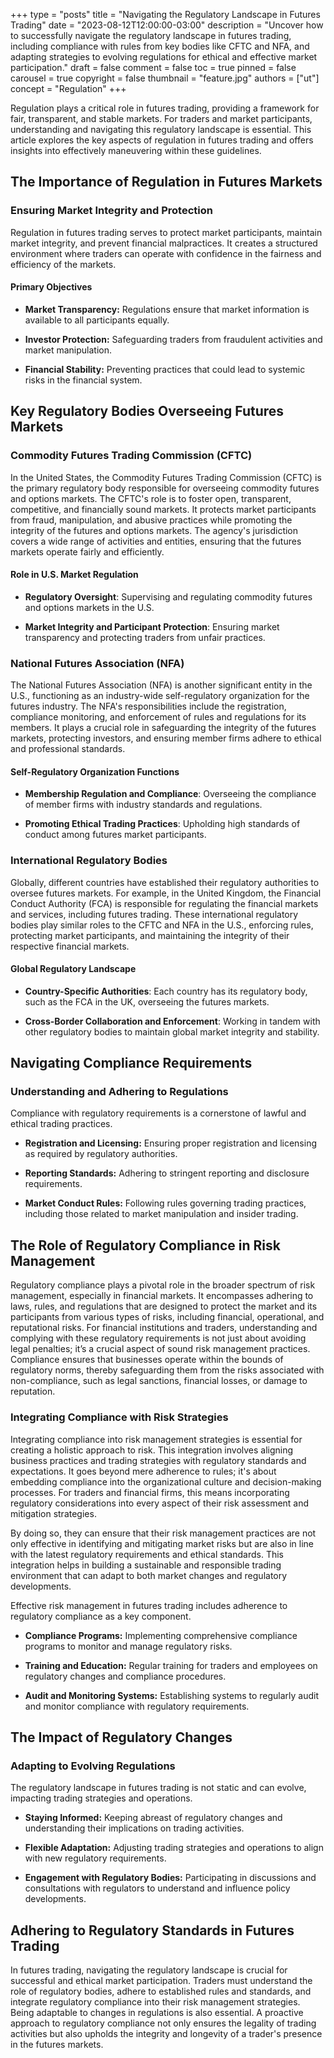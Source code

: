 +++
type = "posts"
title = "Navigating the Regulatory Landscape in Futures Trading"
date = "2023-08-12T12:00:00-03:00"
description = "Uncover how to successfully navigate the regulatory landscape in futures trading, including compliance with rules from key bodies like CFTC and NFA, and adapting strategies to evolving regulations for ethical and effective market participation." 
draft = false
comment = false
toc = true
pinned = false
carousel = true
copyright = false
thumbnail = "feature.jpg"
authors = ["ut"]
concept = "Regulation"
+++

Regulation plays a critical role in futures trading, providing a
framework for fair, transparent, and stable markets. For traders and
market participants, understanding and navigating this regulatory
landscape is essential. This article explores the key aspects of
regulation in futures trading and offers insights into effectively
maneuvering within these guidelines.

## The Importance of Regulation in Futures Markets

### Ensuring Market Integrity and Protection

Regulation in futures trading serves to protect market participants,
maintain market integrity, and prevent financial malpractices. It
creates a structured environment where traders can operate with
confidence in the fairness and efficiency of the markets.

#### Primary Objectives

-   **Market Transparency:** Regulations ensure that market information
    is available to all participants equally.

-   **Investor Protection:** Safeguarding traders from fraudulent
    activities and market manipulation.

-   **Financial Stability:** Preventing practices that could lead to
    systemic risks in the financial system.

## Key Regulatory Bodies Overseeing Futures Markets

### Commodity Futures Trading Commission (CFTC)

In the United States, the Commodity Futures Trading Commission (CFTC) is
the primary regulatory body responsible for overseeing commodity futures
and options markets. The CFTC's role is to foster open, transparent,
competitive, and financially sound markets. It protects market
participants from fraud, manipulation, and abusive practices while
promoting the integrity of the futures and options markets. The agency's
jurisdiction covers a wide range of activities and entities, ensuring
that the futures markets operate fairly and efficiently.

#### Role in U.S. Market Regulation

-   **Regulatory Oversight**: Supervising and regulating commodity
    futures and options markets in the U.S.

-   **Market Integrity and Participant Protection**: Ensuring market
    transparency and protecting traders from unfair practices.

### National Futures Association (NFA)

The National Futures Association (NFA) is another significant entity in
the U.S., functioning as an industry-wide self-regulatory organization
for the futures industry. The NFA's responsibilities include the
registration, compliance monitoring, and enforcement of rules and
regulations for its members. It plays a crucial role in safeguarding the
integrity of the futures markets, protecting investors, and ensuring
member firms adhere to ethical and professional standards.

#### Self-Regulatory Organization Functions

-   **Membership Regulation and Compliance**: Overseeing the compliance
    of member firms with industry standards and regulations.

-   **Promoting Ethical Trading Practices**: Upholding high standards of
    conduct among futures market participants.

### International Regulatory Bodies

Globally, different countries have established their regulatory
authorities to oversee futures markets. For example, in the United
Kingdom, the Financial Conduct Authority (FCA) is responsible for
regulating the financial markets and services, including futures
trading. These international regulatory bodies play similar roles to the
CFTC and NFA in the U.S., enforcing rules, protecting market
participants, and maintaining the integrity of their respective
financial markets.

#### Global Regulatory Landscape

-   **Country-Specific Authorities**: Each country has its regulatory
    body, such as the FCA in the UK, overseeing the futures markets.

-   **Cross-Border Collaboration and Enforcement**: Working in tandem
    with other regulatory bodies to maintain global market integrity
    and stability.

## Navigating Compliance Requirements

### Understanding and Adhering to Regulations

Compliance with regulatory requirements is a cornerstone of lawful and
ethical trading practices.

-   **Registration and Licensing:** Ensuring proper registration and
    licensing as required by regulatory authorities.

-   **Reporting Standards:** Adhering to stringent reporting and
    disclosure requirements.

-   **Market Conduct Rules:** Following rules governing trading
    practices, including those related to market manipulation and
    insider trading.

## The Role of Regulatory Compliance in Risk Management

Regulatory compliance plays a pivotal role in the broader spectrum of
risk management, especially in financial markets. It encompasses
adhering to laws, rules, and regulations that are designed to protect
the market and its participants from various types of risks, including
financial, operational, and reputational risks. For financial
institutions and traders, understanding and complying with these
regulatory requirements is not just about avoiding legal penalties; it’s
a crucial aspect of sound risk management practices. Compliance ensures
that businesses operate within the bounds of regulatory norms, thereby
safeguarding them from the risks associated with non-compliance, such as
legal sanctions, financial losses, or damage to reputation.

### Integrating Compliance with Risk Strategies

Integrating compliance into risk management strategies is essential for
creating a holistic approach to risk. This integration involves aligning
business practices and trading strategies with regulatory standards and
expectations. It goes beyond mere adherence to rules; it's about
embedding compliance into the organizational culture and decision-making
processes. For traders and financial firms, this means incorporating
regulatory considerations into every aspect of their risk assessment and
mitigation strategies.

By doing so, they can ensure that their risk management practices are
not only effective in identifying and mitigating market risks but are
also in line with the latest regulatory requirements and ethical
standards. This integration helps in building a sustainable and
responsible trading environment that can adapt to both market changes
and regulatory developments.

Effective risk management in futures trading includes adherence to
regulatory compliance as a key component.

-   **Compliance Programs:** Implementing comprehensive compliance
    programs to monitor and manage regulatory risks.

-   **Training and Education:** Regular training for traders and
    employees on regulatory changes and compliance procedures.

-   **Audit and Monitoring Systems:** Establishing systems to regularly
    audit and monitor compliance with regulatory requirements.

## The Impact of Regulatory Changes

### Adapting to Evolving Regulations

The regulatory landscape in futures trading is not static and can
evolve, impacting trading strategies and operations.

-   **Staying Informed:** Keeping abreast of regulatory changes and
    understanding their implications on trading activities.

-   **Flexible Adaptation:** Adjusting trading strategies and operations
    to align with new regulatory requirements.

-   **Engagement with Regulatory Bodies:** Participating in discussions
    and consultations with regulators to understand and influence
    policy developments.

## Adhering to Regulatory Standards in Futures Trading

In futures trading, navigating the regulatory landscape is crucial for
successful and ethical market participation. Traders must understand the
role of regulatory bodies, adhere to established rules and standards,
and integrate regulatory compliance into their risk management
strategies. Being adaptable to changes in regulations is also essential.
A proactive approach to regulatory compliance not only ensures the
legality of trading activities but also upholds the integrity and
longevity of a trader's presence in the futures markets.


